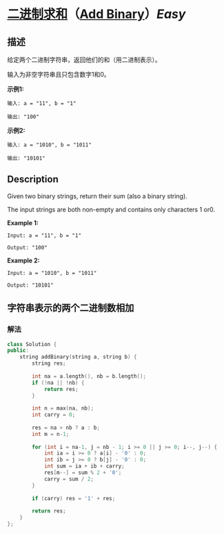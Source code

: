 # [二进制求和](https://leetcode-cn.com/problems/add-binary)（[Add Binary](https://leetcode.com/problems/add-binary)）*Easy*
## 描述
给定两个二进制字符串，返回他们的和（用二进制表示）。

输入为非空字符串且只包含数字1和0。

**示例1:**
```
输入: a = "11", b = "1"

输出: "100"
```

**示例2:**
```
输入: a = "1010", b = "1011"

输出: "10101"
```

## Description
Given two binary strings, return their sum (also a binary string).

The input strings are both non-empty and contains only characters 1 or0.

**Example 1:**
```
Input: a = "11", b = "1"

Output: "100"
```

**Example 2:**
```
Input: a = "1010", b = "1011"

Output: "10101"
```


## 字符串表示的两个二进制数相加
### 解法
```c++
class Solution {
public:
    string addBinary(string a, string b) {
        string res;
        
        int na = a.length(), nb = b.length();
        if (!na || !nb) {
            return res;
        }
        
        int n = max(na, nb);
        int carry = 0;
        
        res = na > nb ? a : b;
        int m = n-1;
        
        for (int i = na-1, j = nb - 1; i >= 0 || j >= 0; i--, j--) {
            int ia = i >= 0 ? a[i] - '0' : 0;
            int ib = j >= 0 ? b[j] - '0' : 0;
            int sum = ia + ib + carry;
            res[m--] = sum % 2 + '0';
            carry = sum / 2;
        }
        
        if (carry) res = '1' + res;
        
        return res;
    }
};
```